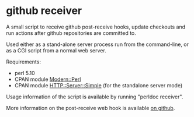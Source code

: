 github receiver
===============

A small script to receive github post-receive hooks, update checkouts and run
actions after github repositories are committed to. 

Used either as a stand-alone server process run from the command-line, or as a
CGI script from a normal web server.

Requirements:

*   perl 5.10
*   CPAN module [Modern::Perl][modern-perl]
*   CPAN module [HTTP::Server::Simple][http-server] (for the standalone 
    server mode)

Usage information of the script is available by running "perldoc receiver".

More information on the post-receive web hook is available 
[on github][post-receive].


[modern-perl]:http://search.cpan.org/dist/Modern-Perl/lib/Modern/Perl.pm
[http-server]:http://search.cpan.org/dist/HTTP-Server-Simple/lib/HTTP/Server/Simple.pm
[post-receive]:http://github.com/guides/post-receive-hooks
